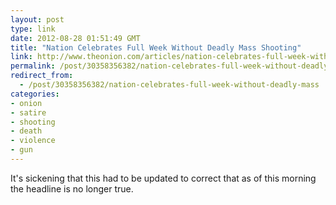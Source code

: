 ```yaml
---
layout: post
type: link
date: 2012-08-28 01:51:49 GMT
title: "Nation Celebrates Full Week Without Deadly Mass Shooting"
link: http://www.theonion.com/articles/nation-celebrates-full-week-without-deadly-mass-sh,29293/
permalink: /post/30358356382/nation-celebrates-full-week-without-deadly-mass
redirect_from: 
  - /post/30358356382/nation-celebrates-full-week-without-deadly-mass
categories:
- onion
- satire
- shooting
- death
- violence
- gun
---
```

<p>It's sickening that this had to be updated to correct that as of this morning the headline is no longer true.</p>